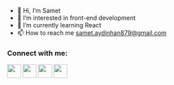 - 👋 Hi, I’m Samet
- 👀 I’m interested in front-end development
- 🌱 I’m currently learning React
- 📫 How to reach me samet.aydinhan879@gmail.com


### Connect with me:

<p align="left"> <a href="https://discord.com/users/Samet Aydınhan#8855" target="_blank" rel="noreferrer"><img src="https://raw.githubusercontent.com/danielcranney/readme-generator/main/public/icons/socials/discord.svg" width="32" height="32" /></a> <a href="http://www.instagram.com/samet_aydinhan" target="_blank" rel="noreferrer"><img src="https://raw.githubusercontent.com/danielcranney/readme-generator/main/public/icons/socials/instagram.svg" width="32" height="32" /></a> <a href="https://www.linkedin.com/in/samet-aydinhan-581055258/" target="_blank" rel="noreferrer"><img src="https://raw.githubusercontent.com/danielcranney/readme-generator/main/public/icons/socials/linkedin.svg" width="32" height="32" /></a> <a href="https://www.twitter.com/samet5462" target="_blank" rel="noreferrer"><img src="https://raw.githubusercontent.com/danielcranney/readme-generator/main/public/icons/socials/twitter.svg" width="32" height="32" /></a></p>

<!---
SametAydinhan/SametAydinhan is a ✨ special ✨ repository because its `README.md` (this file) appears on your GitHub profile.
You can click the Preview link to take a look at your changes.
--->
